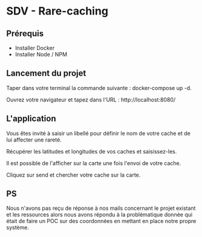 # SDV - Rare-caching

## Prérequis

- Installer Docker
- Installer Node / NPM

## Lancement du projet

Taper dans votre terminal la commande suivante :
docker-compose up -d.

Ouvrez votre navigateur et tapez dans l'URL :
http://localhost:8080/

## L'application

Vous êtes invité à saisir un libellé pour définir le nom de votre cache et de lui affecter une rareté.

Récupérer les latitudes et longitudes de vos caches et saisissez-les.

Il est possible de l'afficher sur la carte une fois l'envoi de votre cache.

Cliquez sur send et chercher votre cache sur la carte.

## PS

Nous n'avons pas reçu de réponse à nos mails concernant le projet existant et les ressources alors nous avons répondu à la problématique donnée qui était de faire un POC sur des coordonnées en mettant en place notre propre système.
